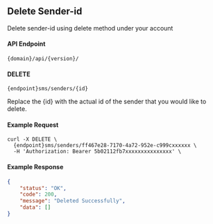 ## Delete Sender-id

Delete sender-id using delete method under your account

#### API Endpoint

```
{domain}/api/{version}/
```

#### DELETE

```
{endpoint}sms/senders/{id}
```

Replace the {id} with the actual id of the sender that you would like to delete.

#### Example Request

```
curl -X DELETE \
  {endpoint}sms/senders/ff467e28-7170-4a72-952e-c999cxxxxxx \
  -H 'Authorization: Bearer 5b02112fb7xxxxxxxxxxxxxxx' \
```

#### Example Response

```json
{
    "status": "OK",
    "code": 200,
    "message": "Deleted Successfully",
    "data": []
}
```
